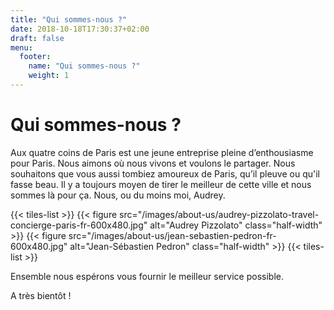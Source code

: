 ```yaml
---
title: "Qui sommes-nous ?"
date: 2018-10-18T17:30:37+02:00
draft: false
menu:
  footer:
    name: "Qui sommes-nous ?"
    weight: 1
---
```


# Qui sommes-nous ?

Aux quatre coins de Paris est une jeune entreprise pleine d’enthousiasme pour Paris. Nous aimons où nous vivons et voulons le partager. Nous souhaitons que vous aussi tombiez amoureux de Paris, qu’il pleuve ou qu'il fasse beau. Il y a toujours moyen de tirer le meilleur de cette ville et nous sommes là pour ça. Nous, ou du moins moi, Audrey.

{{< tiles-list >}}
  {{< figure src="/images/about-us/audrey-pizzolato-travel-concierge-paris-fr-600x480.jpg" alt="Audrey Pizzolato" class="half-width" >}}
  {{< figure src="/images/about-us/jean-sebastien-pedron-fr-600x480.jpg" alt="Jean-Sébastien Pedron" class="half-width" >}}
{{< tiles-list >}}

Ensemble nous espérons vous fournir le meilleur service possible.

A très bientôt !
